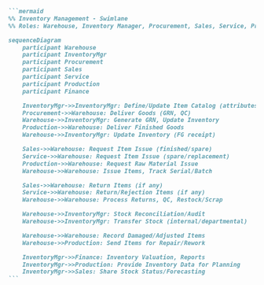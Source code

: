 ````markdown
```mermaid
%% Inventory Management - Swimlane
%% Roles: Warehouse, Inventory Manager, Procurement, Sales, Service, Production, Finance

sequenceDiagram
    participant Warehouse
    participant InventoryMgr
    participant Procurement
    participant Sales
    participant Service
    participant Production
    participant Finance

    InventoryMgr->>InventoryMgr: Define/Update Item Catalog (attributes, codes, batch, units, warranty, location)
    Procurement->>Warehouse: Deliver Goods (GRN, QC)
    Warehouse->>InventoryMgr: Generate GRN, Update Inventory
    Production->>Warehouse: Deliver Finished Goods
    Warehouse->>InventoryMgr: Update Inventory (FG receipt)

    Sales->>Warehouse: Request Item Issue (finished/spare)
    Service->>Warehouse: Request Item Issue (spare/replacement)
    Production->>Warehouse: Request Raw Material Issue
    Warehouse->>Warehouse: Issue Items, Track Serial/Batch

    Sales->>Warehouse: Return Items (if any)
    Service->>Warehouse: Return/Rejection Items (if any)
    Warehouse->>Warehouse: Process Returns, QC, Restock/Scrap

    Warehouse->>InventoryMgr: Stock Reconciliation/Audit
    Warehouse->>InventoryMgr: Transfer Stock (internal/departmental)

    Warehouse->>Warehouse: Record Damaged/Adjusted Items
    Warehouse->>Production: Send Items for Repair/Rework

    InventoryMgr->>Finance: Inventory Valuation, Reports
    InventoryMgr->>Production: Provide Inventory Data for Planning
    InventoryMgr->>Sales: Share Stock Status/Forecasting
```
````